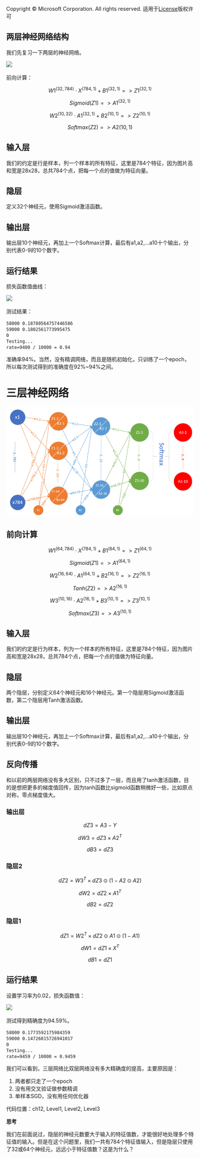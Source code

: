 Copyright © Microsoft Corporation. All rights reserved.
  适用于[License](https://github.com/Microsoft/ai-edu/blob/master/LICENSE.md)版权许可

## 两层神经网络结构

我们先复习一下两层的神经网络。

<img src='../Images/12/nn2.png'/>

前向计算：

$$W1^{(32,784)} \cdot X^{(784,1)} + B1^{(32,1)} => Z1^{(32,1)}$$

$$Sigmoid(Z1) => A1^{(32,1)}$$

$$W2^{(10,32)} \cdot A1^{(32,1)} + B2^{(10,1)} => Z2^{(10,1)}$$

$$Softmax(Z2) => A2{(10,1)}$$

## 输入层

我们的约定是行是样本，列一个样本的所有特征，这里是784个特征，因为图片高和宽是28x28，总共784个点，把每一个点的值做为特征向量。

## 隐层

定义32个神经元，使用Sigmoid激活函数。

## 输出层

输出层10个神经元，再加上一个Softmax计算，最后有a1,a2,...a10十个输出，分别代表0-9的10个数字。

## 运行结果

损失函数值曲线：

<img src='../Images/12/two_level_loss.png'/>

测试结果：

```
58000 0.18780564757446586
59000 0.1802561773995475
0
Testing...
rate=9400 / 10000 = 0.94
```

准确率94%。当然，没有精调网络，而且是随机初始化，只训练了一个epoch，所以每次测试得到的准确度在92%~94%之间。

# 三层神经网络

<img src='../Images/12/nn3.png'/>

## 前向计算

$$W1^{(64,784)} \cdot X^{(784,1)} + B1^{(64,1)} => Z1^{(64,1)} \tag{1}$$

$$Sigmoid(Z1) => A1^{(64,1)} \tag{2}$$

$$W2^{(16,64)} \cdot A1^{(64,1)} + B2^{(16,1)} => Z2^{(16,1)} \tag{3}$$

$$Tanh(Z2) => A2^{(16,1)} \tag{4}$$

$$W3^{(10,16)} \cdot A2^{(16,1)} + B3^{(10,1)} => Z3^{(10,1)} \tag{5}$$

$$Softmax(Z3) => A3^{(10,1)} \tag{6}$$

## 输入层

我们的约定是行为样本，列为一个样本的所有特征，这里是784个特征，因为图片高和宽是28x28，总共784个点，把每一个点的值做为特征向量。

## 隐层

两个隐层，分别定义64个神经元和16个神经元。第一个隐层用Sigmoid激活函数，第二个隐层用Tanh激活函数。

## 输出层

输出层10个神经元，再加上一个Softmax计算，最后有a1,a2,...a10十个输出，分别代表0-9的10个数字。

## 反向传播

和以前的两层网络没有多大区别，只不过多了一层，而且用了tanh激活函数，目的是想把更多的梯度值回传，因为tanh函数比sigmoid函数稍微好一些，比如原点对称，零点梯度值大。

### 输出层

$$dZ3 = A3-Y \tag{7}$$

$$dW3=dZ3 \times A2^T \tag{8}$$

$$dB3=dZ3 \tag{9}$$

### 隐层2

$$dZ2 = W3^T \times dZ3 \odot (1-A2 \odot A2) \tag{10}$$

$$dW2=dZ2 \times A1^T \tag{11}$$

$$dB2=dZ2 \tag{12}$$

### 隐层1

$$dZ1 = W2^T \times dZ2 \odot A1 \odot (1-A1) \tag{13}$$

$$dW1= dZ1 \times X^T \tag{14}$$

$$dB1= dZ1 \tag{15}$$

## 运行结果

设置学习率为0.02，损失函数值：

<img src='../Images/12/three_level_loss.png'/>

测试得到精确度为94.59%。

```
58000 0.1773592175984359
59000 0.14726815726941017
0
Testing...
rate=9459 / 10000 = 0.9459
```

我们可以看到，三层网络比双层网络没有多大精确度的提高，主要原因是：
1. 两者都只走了一个epoch
2. 没有用交叉验证做参数精调
3. 单样本SGD，没有用任何优化器

代码位置：ch12, Level1, Level2, Level3

**思考**

我们在前面说过，隐层的神经元数要大于输入的特征值数，才能很好地处理多个特征值的输入。但是在这个问题里，我们一共有784个特征值输入，但是隐层只使用了32或64个神经元，远远小于特征值数？这是为什么？

